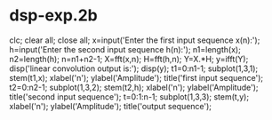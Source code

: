 # dsp-exp.2b
clc;
clear all;
close all;
x=input('Enter the first input sequence x(n):');
h=input('Enter the second input sequence h(n):');
n1=length(x);
n2=length(h);
n=n1+n2-1;
X=fft(x,n);
H=fft(h,n);
Y=X.*H;
y=ifft(Y);
disp('linear convolution output is:');
disp(y);
t1=0:n1-1;
subplot(1,3,1);
stem(t1,x);
xlabel('n');
ylabel('Amplitude');
title('first input sequence');
t2=0:n2-1;
subplot(1,3,2);
stem(t2,h);
xlabel('n');
ylabel('Amplitude');
title('second input sequence');
t=0:1:n-1;
subplot(1,3,3);
stem(t,y);
xlabel('n');
ylabel('Amplitude');
title('output sequence');
